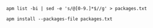 ```
apm list -bi | sed -e 's/@[0-9.]*$//g' > packages.txt 
```

```
apm install --packages-file packages.txt
```

